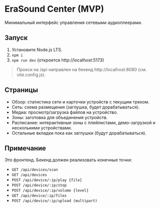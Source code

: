 # EraSound Center (MVP)

Минимальный интерфейс управления сетевыми аудиоплеерами.

## Запуск
1) Установите Node.js LTS.
2) `npm i`
3) `npm run dev` (откроется http://localhost:5173)

> Прокси на /api направлен на бекенд http://localhost:8080 (см. vite.config.js).

## Страницы
- Обзор: статистика сети и карточки устройств с текущим треком.
- Сеть: схема размещения (заглушка, будет дорабатываться).
- Медиа: просмотр/загрузка файлов на устройство.
- Зоны: заготовка для объединения устройств.
- Расписание: интерактивные зоны с плейлистами, демо-загрузкой и несколькими устройствами.
- Остальные вкладки пока как заглушки (будут дорабатываться).

## Примечание
Это фронтенд. Бекенд должен реализовать конечные точки:
- `GET /api/devices/scan`
- `GET /api/devices`
- `POST /api/device/:ip/play {file}`
- `POST /api/device/:ip/stop`
- `POST /api/device/:ip/volume {level}`
- `GET /api/device/:ip/files`
- `POST /api/device/:ip/upload (multipart)`
